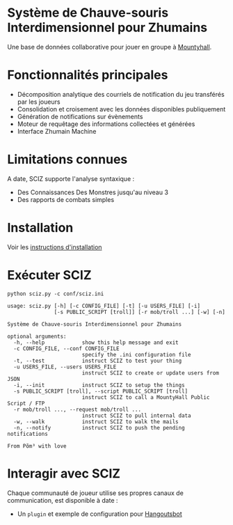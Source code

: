 # Système de Chauve-souris Interdimensionnel pour Zhumains

Une base de données collaborative pour jouer en groupe à [Mountyhall](www.mountyhall.com).

# Fonctionnalités principales

* Décomposition analytique des courriels de notification du jeu transférés par les joueurs
* Consolidation et croisement avec les données disponibles publiquement
* Génération de notifications sur évènements
* Moteur de requêtage des informations collectées et générées
* Interface Zhumain Machine
  
# Limitations connues

A date, SCIZ supporte l'analyse syntaxique :
  * Des Connaissances Des Monstres jusqu'au niveau 3
  * Des rapports de combats simples

# Installation
Voir les [instructions d'installation]()

# Exécuter SCIZ
```python sciz.py -c conf/sciz.ini```

```
usage: sciz.py [-h] [-c CONFIG_FILE] [-t] [-u USERS_FILE] [-i]
               [-s PUBLIC_SCRIPT [troll]] [-r mob/troll ...] [-w] [-n]

Système de Chauve-souris Interdimensionnel pour Zhumains

optional arguments:
  -h, --help            show this help message and exit
  -c CONFIG_FILE, --conf CONFIG_FILE
                        specify the .ini configuration file
  -t, --test            instruct SCIZ to test your thing
  -u USERS_FILE, --users USERS_FILE
                        instruct SCIZ to create or update users from JSON
  -i, --init            instruct SCIZ to setup the things
  -s PUBLIC_SCRIPT [troll], --script PUBLIC_SCRIPT [troll]
                        instruct SCIZ to call a MountyHall Public Script / FTP
  -r mob/troll ..., --request mob/troll ...
                        instruct SCIZ to pull internal data
  -w, --walk            instruct SCIZ to walk the mails
  -n, --notify          instruct SCIZ to push the pending notifications

From Põm³ with love
```

# Interagir avec SCIZ

Chaque communauté de joueur utilise ses propres canaux de communication, est disponible à date :
  * Un ```plugin``` et exemple de configuration pour [Hangoutsbot](https://github.com/hangoutsbot/hangoutsbot)
